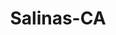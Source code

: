 ---
title: Salinas-CA
slug: salinas-ca
f_state:
- cms/state/california.md
f_locations:
- cms/payday-loan/advance-america-1296.md
- cms/payday-loan/advance-america-1385.md
- cms/payday-loan/check-into-cash-11538.md
- cms/payday-loan/check-into-cash-11652.md
- cms/payday-loan/checkfirst-14246.md
- cms/payday-loan/fast-cash-check-cashing-17693.md
- cms/payday-loan/fast-cash-check-cashing-17696.md
- cms/payday-loan/giromex-18964.md
- cms/payday-loan/pay-day-today-23568.md
- cms/payday-loan/vanco-financial-inc-28535.md
- cms/payday-loan/vanco-financial-inc-28536.md
updated-on: '2024-05-30T13:41:28.615Z'
created-on: '2024-05-30T13:41:28.615Z'
published-on: '2024-05-30T13:54:32.469Z'
f_city: Salinas
layout: '[city].html'
tags: city
---